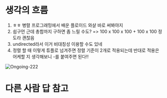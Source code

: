 # 생각의 흐름
1. ㅎㅎ 병렬 프로그래밍에서 배운 플로이드 와샬 바로 써봐야지
2. 쉽구먼 근데 총합까지 구하면 좀 느릴 수도? => 100 x 100 x 100 + 100 x 100 정도라 괜찮음
3. undirected라서 이거 비대칭성 이용할 수도 있네
4. 정렬 할 때 이렇게 튜플로 넘겨주면 정렬 기준이 2개로 적용되는데 반대로 적용은 어케할 지 생각해보니 -를 붙여주면 된다!!

![Ongoing-222](https://github.com/user-attachments/assets/466b11d7-7ca8-41cf-91be-2b9719f6e2d1)

# 다른 사람 답 참고



